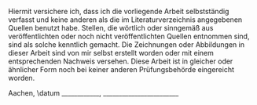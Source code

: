 Hiermit versichere ich, dass ich die vorliegende Arbeit selbstständig verfasst und keine anderen als die im Literaturverzeichnis angegebenen Quellen benutzt habe. Stellen, die wörtlich oder sinngemäß aus veröffentlichten oder noch nicht veröffentlichten Quellen entnommen sind, sind als solche kenntlich gemacht. Die Zeichnungen oder Abbildungen in dieser Arbeit sind von mir selbst erstellt worden oder mit einem entsprechenden Nachweis versehen. Diese Arbeit ist in gleicher oder ähnlicher Form noch bei keiner anderen Prüfungsbehörde eingereicht worden.


Aachen, \datum  ____________, ________________________

